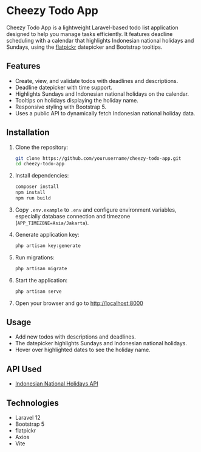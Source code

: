 # Cheezy Todo App

Cheezy Todo App is a lightweight Laravel-based todo list application designed to help you manage tasks efficiently. It features deadline scheduling with a calendar that highlights Indonesian national holidays and Sundays, using the [flatpickr](https://flatpickr.js.org/) datepicker and Bootstrap tooltips.

## Features

- Create, view, and validate todos with deadlines and descriptions.
- Deadline datepicker with time support.
- Highlights Sundays and Indonesian national holidays on the calendar.
- Tooltips on holidays displaying the holiday name.
- Responsive styling with Bootstrap 5.
- Uses a public API to dynamically fetch Indonesian national holiday data.

## Installation

1. Clone the repository:
    ```bash
    git clone https://github.com/yourusername/cheezy-todo-app.git
    cd cheezy-todo-app
    ```
2. Install dependencies:
    ```bash
    composer install
    npm install
    npm run build
    ```
3. Copy `.env.example` to `.env` and configure environment variables, especially database connection and timezone (`APP_TIMEZONE=Asia/Jakarta`).

4. Generate application key:
    ```bash
    php artisan key:generate
    ```

5. Run migrations:
    ```bash
    php artisan migrate
    ```

6. Start the application:
    ```bash
    php artisan serve
    ```

7. Open your browser and go to [http://localhost:8000](http://localhost:8000)

## Usage

- Add new todos with descriptions and deadlines.
- The datepicker highlights Sundays and Indonesian national holidays.
- Hover over highlighted dates to see the holiday name.

## API Used

- [Indonesian National Holidays API](https://api-harilibur.vercel.app/api)

## Technologies

- Laravel 12
- Bootstrap 5
- flatpickr
- Axios
- Vite

